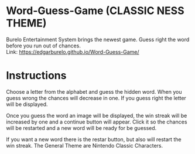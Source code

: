 # Word-Guess-Game (CLASSIC NESS THEME)

Burelo Entertainment System brings the newest game. Guess right the word before you run out of chances.
<br>Link: https://edgarburelo.github.io/Word-Guess-Game/

# Instructions
Choose a letter from the alphabet and guess the hidden word. When you guess wrong the chances will decrease in one. If you guess right the letter will be displayed.

Once you guess the word an image will be displayed, the win streak will be increased by one and a continue button will appear. Click it so the chances will be restarted and a new word will be ready for be guessed. 

If you want a new word there is the restar button, but also will restart the win streak. The General Theme are Nintendo Classic Characters. 

